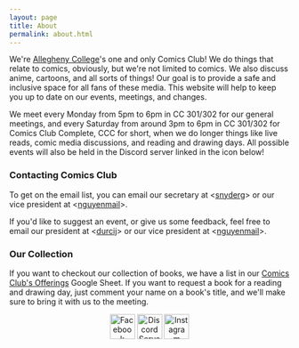 ```yaml
---
layout: page
title: About
permalink: about.html
---
```


We're [Allegheny College](https://allegheny.edu/)'s one and only Comics Club!  We do things that relate to comics, obviously, but we're not limited to comics.  We also discuss anime, cartoons, and all sorts of things!  Our goal is to provide a safe and inclusive space for all fans of these media.  This website will help to keep you up to date on our events, meetings, and changes.

We meet every Monday from 5pm to 6pm in CC 301/302 for our general meetings, and every Saturday from around 3pm to 6pm in CC 301/302 for Comics Club Complete, CCC for short, when we do longer things like live reads, comic media discussions, and reading and drawing days.  All possible events will also be held in the Discord server linked in the icon below!

### Contacting Comics Club

To get on the email list, you can email our secretary at <[snyderg](mailto:snyderg@allegheny.edu)> or our vice president at <[nguyenmail](mailto:nguyenmail@allegheny.edu)>.

If you'd like to suggest an event, or give us some feedback, feel free to email our president at <[durcij](mailto:durcij@allegheny.edu)> or our vice president at <[nguyenmail](mailto:nguyenmail@allegheny.edu)>.

### Our Collection

If you want to checkout our collection of books, we have a list in our [Comics Club's Offerings](https://docs.google.com/spreadsheets/d/1WQBwB8FLICge_KHPHwAXRH32r5OgDy0FAQjJdK4rhtI/edit?usp=sharing) Google Sheet.  If you want to request a book for a reading and drawing day, just comment your name on a book's title, and we'll make sure to bring it with us to the meeting.

<center>
<a href="https://www.facebook.com/groups/359659447419354/"><img src="../images/misc/fb.svg" alt="Facebook Group" width="45"/></a>
<a href="https://discord.gg/JqfTQ7w"><img src="../images/misc/discord.svg" alt="Discord Server" width="45"/></a>
<a href="https://www.instagram.com/accomicsclub/"><img src="../images/misc/insta.svg" alt="Instagram Page" width="45"/></a>
</center>
